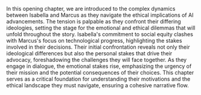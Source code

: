 In this opening chapter, we are introduced to the complex dynamics between Isabella and Marcus as they navigate the ethical implications of AI advancements. The tension is palpable as they confront their differing ideologies, setting the stage for the emotional and ethical dilemmas that will unfold throughout the story. Isabella's commitment to social equity clashes with Marcus's focus on technological progress, highlighting the stakes involved in their decisions. Their initial confrontation reveals not only their ideological differences but also the personal stakes that drive their advocacy, foreshadowing the challenges they will face together. As they engage in dialogue, the emotional stakes rise, emphasizing the urgency of their mission and the potential consequences of their choices. This chapter serves as a critical foundation for understanding their motivations and the ethical landscape they must navigate, ensuring a cohesive narrative flow.

